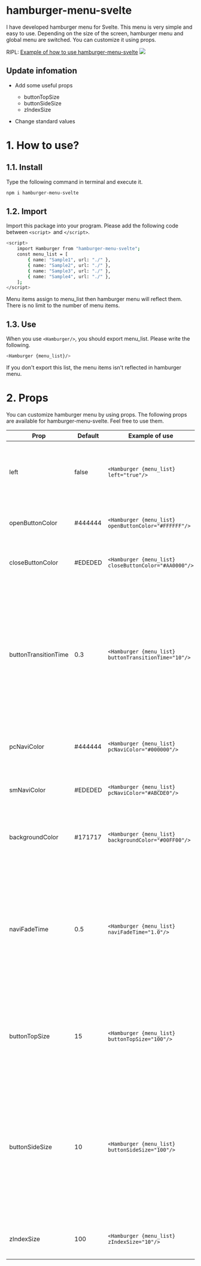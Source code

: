 # hamburger-menu-svelte

I have developed hamburger menu for Svelte. This menu is very simple and easy to use. Depending on the size of the screen, hamburger menu and global menu are switched. You can customize it using props.

RIPL: [Example of how to use hamburger-menu-svelte](https://svelte.dev/repl/f4bbc54bdb1b470c8aaafae6145a5537?version=3.43.2)
![](https://media.giphy.com/media/couYpkokoLxGGezgYW/giphy.gif)

## Update infomation

- Add some useful props

	- buttonTopSize
	- buttonSideSize
	- zIndexSize  
- Change standard values

# 1. How to use?

## 1.1. Install
Type the following command in terminal and execute it.

```bash
npm i hamburger-menu-svelte
```

## 1.2. Import

Import this package into your program. Please add the following code between `<script> `and `</script>`.
```bash
<script>
	import Hamburger from "hamburger-menu-svelte";
	const menu_list = [
		{ name: "Sample1", url: "./" },
		{ name: "Sample2", url: "./" },
		{ name: "Sample3", url: "./" },
		{ name: "Sample4", url: "./" },
	];
</script>
```
Menu items assign to menu_list then hamburger menu will reflect them. There is no limit to the number of menu items.

## 1.3. Use

When you use `<Hamburger/>`, you should export menu_list. Please write the following.

```bash
<Hamburger {menu_list}/>
```
If you don't export this list, the menu items isn't reflected in hamburger menu.

# 2. Props
You can customize hamburger menu by using props. The following props are available for hamburger-menu-svelte. Feel free to use them.

| Prop  | Default | Example of use |Description                                            |
|-------|---------|---------|--------------------------------------------------------|
| left  | false   | `<Hamburger {menu_list} left="true"/>` | You can change the position of hamburger menu. The default position is right.|
| openButtonColor | #444444 | `<Hamburger {menu_list} openButtonColor="#FFFFFF"/>`| You can change the color of open button.|
| closeButtonColor | #EDEDED | `<Hamburger {menu_list} closeButtonColor="#AA0000"/>`| You can change the color of close button. |
| buttonTransitionTime | 0.3 | `<Hamburger {menu_list} buttonTransitionTime="10"/>`| You can change transition time of buttons. This time unit is second so default time is 0.3s. <span style="color: red; ">When assigning a value to a variable, you mustn't write a time-unit(s, ms and h etc...)</span>|
| pcNaviColor | #444444 | `<Hamburger {menu_list} pcNaviColor="#000000"/>`| You can change the text color in global menu.|
| smNaviColor | #EDEDED | `<Hamburger {menu_list} pcNaviColor="#ABCDE0"/>`| You can change the text color in opened hamburger menu. |
| backgroundColor | #171717 | `<Hamburger {menu_list} backgroundColor="#00FF00"/>`| You can change the background of opened hamburger menu.|
| naviFadeTime | 0.5 | `<Hamburger {menu_list} naviFadeTime="1.0"/>`| You can change transition time of navi. This time unit is second so default time is 0.5s. <span style="color: red; ">When assigning a value to a variable, you mustn't write a time-unit(s, ms and h etc...)</span>|
| buttonTopSize | 15 | `<Hamburger {menu_list} buttonTopSize="100"/>` | This is a variable for adjusting the height of the button position. You don't need to write "px".|
| buttonSideSize | 10 | `<Hamburger {menu_list} buttonSideSize="100"/>` | This is a variable for adjusting the width of the button position. You don't need to write "px". It's the distance from the right. If you write left="true", It's the distance from the left.|
| zIndexSize | 100 | `<Hamburger {menu_list} zIndexSize="10"/>`| This props determines the value of the z-index. |